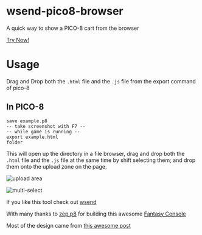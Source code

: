 # wsend-pico8-browser
A quick way to show a PICO-8 cart from the browser

[Try Now!](https://abemassry.github.io/wsend-pico8-browser/)

# Usage
Drag and Drop both the `.html` file and the `.js` file from the export
command of pico-8

## In PICO-8
```
save example.p8
-- take screenshot with F7 --
-- while game is running --
export example.html
folder
```
This will open up the directory in a file browser, drag and drop both
the `.html` file and the `.js` file at the same time by shift selecting
them; and drop them onto the upload zone on the page.

![upload
area](https://wsend.net/ba7560bcce57eb43d2fe9108803ed6f4/screenshot.png)

![multi-select](https://wsend.net/0b3293132d77d406322efb08eee6db81/screenshot.png)

If you like this tool check out [wsend](https://wsend.net)

With many thanks to [zep.p8](https://twitter.com/lexaloffle) for
building this awesome [Fantasy
Console](https://www.lexaloffle.com/pico-8.php)

Most of the design came from [this awesome post](https://www.smashingmagazine.com/2018/01/drag-drop-file-uploader-vanilla-js/)
